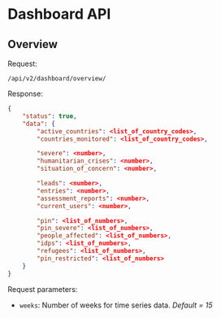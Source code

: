 # Dashboard API

## Overview

Request:

`/api/v2/dashboard/overview/`

Response:

```json
{
    "status": true,
    "data": {
        "active_countries": <list_of_country_codes>,
        "countries_monitored": <list_of_country_codes>,

        "severe": <number>,
        "humanitarian_crises": <number>,
        "situation_of_concern": <number>,

        "leads": <number>,
        "entries": <number>,
        "assessment_reports": <number>,
        "current_users": <number>,

        "pin": <list_of_numbers>,
        "pin_severe": <list_of_numbers>,
        "people_affected": <list_of_numbers>,
        "idps": <list_of_numbers>,
        "refugees": <list_of_numbers>,
        "pin_restricted": <list_of_numbers>
    }
}
```

Request parameters:

* `weeks`: Number of weeks for time series data. *Default = 15*
